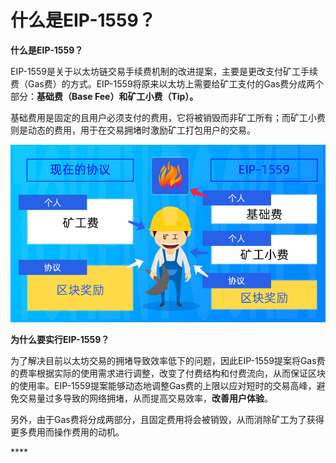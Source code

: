 # 什么是EIP-1559？

**什么是EIP-1559？**

EIP-1559是关于以太坊链交易手续费机制的改进提案，主要是更改支付矿工手续费（Gas费）的方式。EIP-1559将原来以太坊上需要给矿工支付的Gas费分成两个部分：**基础费（Base Fee）和矿工小费（Tip）。**

基础费用是固定的且用户必须支付的费用，它将被销毁而非矿工所有；而矿工小费则是动态的费用，用于在交易拥堵时激励矿工打包用户的交易。

![](../.gitbook/assets/kuang-gong-fei-kao-bei-.png)

**为什么要实行EIP-1559？**

为了解决目前以太坊交易的拥堵导致效率低下的问题，因此EIP-1559提案将Gas费的费率根据实际的使用需求进行调整，改变了付费结构和付费流向，从而保证区块的使用率。EIP-1559提案能够动态地调整Gas费的上限以应对短时的交易高峰，避免交易量过多导致的网络拥堵，从而提高交易效率，**改善用户体验**。

另外，由于Gas费将分成两部分，且固定费用将会被销毁，从而消除矿工为了获得更多费用而操作费用的动机。







\*\*\*\*


